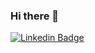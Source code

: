 ### Hi there 👋


[![Linkedin Badge](https://img.shields.io/badge/-LinkedIn-blue?style=flat-square&logo=Linkedin&logoColor=white&link=https://www.linkedin.com/in/soyoun-jeong-066165179/)](https://www.linkedin.com/in/soyoun-jeong-066165179/)
